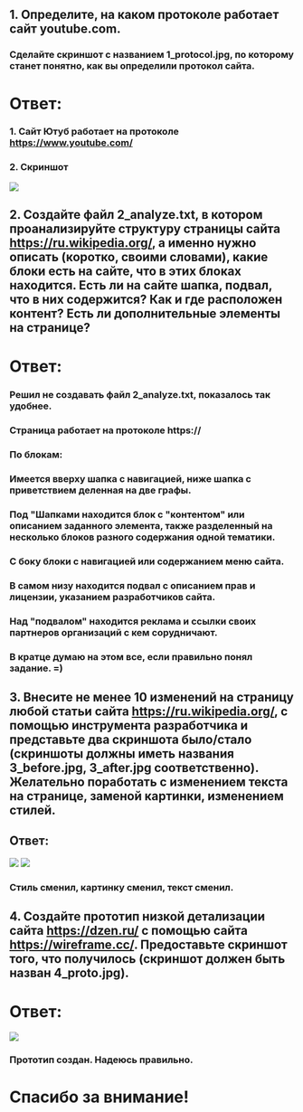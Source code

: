 ## 1. Определите, на каком протоколе работает сайт youtube.com.

### Сделайте скриншот с названием 1_protocol.jpg, по которому станет понятно, как вы определили протокол сайта.

# Ответ:
### 1. Сайт Ютуб работает на протоколе https://www.youtube.com/
### 2. Скриншот
![](1_protocol.jpg)

## 2. Создайте файл 2_analyze.txt, в котором проанализируйте структуру страницы сайта https://ru.wikipedia.org/, а именно нужно описать (коротко, своими словами), какие блоки есть на сайте, что в этих блоках находится. Есть ли на сайте шапка, подвал, что в них содержится? Как и где расположен контент? Есть ли дополнительные элементы на странице?
# Ответ:
### Решил не создавать файл 2_analyze.txt, показалось так удобнее.
### Страница работает на протоколе https://
### По блокам:
### Имеется вверху шапка с навигацией, ниже шапка с приветствием деленная на две графы.
### Под "Шапками находится блок с "контентом" или описанием заданного элемента, также разделенный на несколько блоков разного содержания одной тематики.
### С боку блоки с навигацией или содержанием меню сайта. 
### В самом низу находится подвал с описанием прав и лицензии, указанием разработчиков сайта.
### Над "подвалом" находится реклама и ссылки своих партнеров организаций с кем сорудничают.
### В кратце думаю на этом все, если правильно понял задание. =)
## 3. Внесите не менее 10 изменений на страницу любой статьи сайта https://ru.wikipedia.org/, с помощью инструмента разработчика и представьте два скриншота было/стало (скриншоты должны иметь названия 3_before.jpg, 3_after.jpg соответственно). Желательно поработать с изменением текста на странице, заменой картинки, изменением стилей.
## Ответ:
![](3_Before.png)
![](3_After.png)
### Стиль сменил, картинку сменил, текст сменил.
## 4. Создайте прототип низкой детализации сайта https://dzen.ru/ с помощью сайта https://wireframe.cc/. Предоставьте скриншот того, что получилось (скриншот должен быть назван 4_proto.jpg).
# Ответ:
![](4_Proto.png)
### Прототип создан. Надеюсь правильно. 
# Спасибо за внимание!